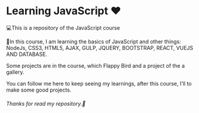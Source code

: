 # Learning JavaScript :heart:

:computer:This is a repository of the JavaScript course 

:notebook:In this course, I am learning the basics of JavaScript and other things: NodeJs, CSS3, HTML5, AJAX, GULP, JQUERY, BOOTSTRAP, REACT, VUEJS AND DATABASE.

Some projects are in the course, which Flappy Bird and a project of the a gallery.

You can follow me here to keep seeing my learnings, after this course, I'll to make some good projects.

###### Thanks for read my repository.:facepunch:
